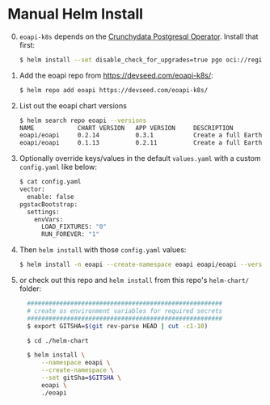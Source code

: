 # Manual Helm Install

0. `eoapi-k8s` depends on the [Crunchydata Postgresql Operator](https://access.crunchydata.com/documentation/postgres-operator/latest/installation/helm). Install that first:

   ```bash
   $ helm install --set disable_check_for_upgrades=true pgo oci://registry.developers.crunchydata.com/crunchydata/pgo --version 5.7.0
   ```

1. Add the eoapi repo from https://devseed.com/eoapi-k8s/:

    ```bash
    $ helm repo add eoapi https://devseed.com/eoapi-k8s/
    ```

2. List out the eoapi chart versions

   ```bash
   $ helm search repo eoapi --versions
   NAME            CHART VERSION   APP VERSION     DESCRIPTION
   eoapi/eoapi     0.2.14          0.3.1           Create a full Earth Observation API with Metada...
   eoapi/eoapi     0.1.13          0.2.11          Create a full Earth Observation API with Metada...
   ```

3. Optionally override keys/values in the default `values.yaml` with a custom `config.yaml` like below:

   ```bash
   $ cat config.yaml
   vector:
     enable: false
   pgstacBootstrap:
     settings:
       envVars:
         LOAD_FIXTURES: "0"
         RUN_FOREVER: "1"
   ```

4. Then `helm install` with those `config.yaml` values:

   ```bash
   $ helm install -n eoapi --create-namespace eoapi eoapi/eoapi --version 0.1.2 -f config.yaml
   ```

5. or check out this repo and `helm install` from this repo's `helm-chart/` folder:

    ```bash
      ######################################################
      # create os environment variables for required secrets
      ######################################################
      $ export GITSHA=$(git rev-parse HEAD | cut -c1-10)

      $ cd ./helm-chart

      $ helm install \
          --namespace eoapi \
          --create-namespace \
          --set gitSha=$GITSHA \
          eoapi \
          ./eoapi
    ```

